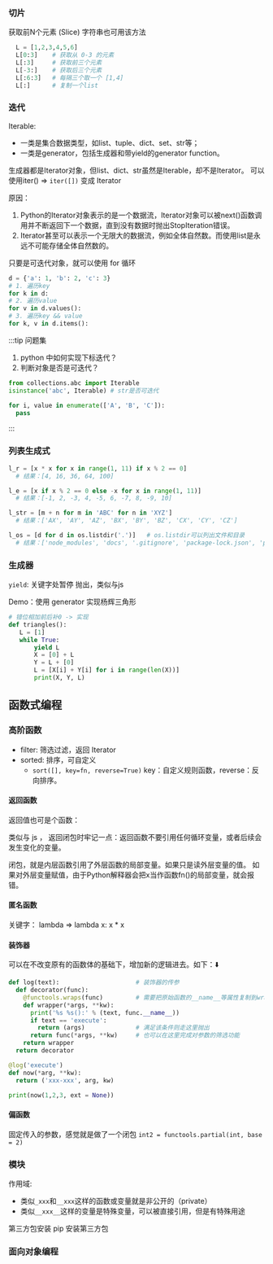 ### 切片
获取前N个元素 (Slice)
字符串也可用该方法
```python
  L = [1,2,3,4,5,6]
  L[0:3]    # 获取从 0-3 的元素
  L[:3]     # 获取前三个元素
  L[-3:]    # 获取后三个元素
  L[:6:3]   # 每隔三个取一个 [1,4]
  L[:]      # 复制一个list
```

### 迭代
Iterable: 
- 一类是集合数据类型，如list、tuple、dict、set、str等；
- 一类是generator，包括生成器和带yield的generator function。

生成器都是Iterator对象，但list、dict、str虽然是Iterable，却不是Iterator。
可以使用iter()  => `iter([])` 变成 Iterator

原因： 
1. Python的Iterator对象表示的是一个数据流，Iterator对象可以被next()函数调用并不断返回下一个数据，直到没有数据时抛出StopIteration错误。
2. Iterator甚至可以表示一个无限大的数据流，例如全体自然数。而使用list是永远不可能存储全体自然数的。

只要是可迭代对象，就可以使用 for 循环
```python
d = {'a': 1, 'b': 2, 'c': 3}
# 1. 遍历key
for k in d:
# 2. 遍历value
for v in d.values():
# 3. 遍历key && value
for k, v in d.items():
```

:::tip 问题集
1. python 中如何实现下标迭代？
2. 判断对象是否是可迭代？
```python
from collections.abc import Iterable
isinstance('abc', Iterable) # str是否可迭代

for i, value in enumerate(['A', 'B', 'C']):
  pass
```
:::

### 列表生成式

```python
l_r = [x * x for x in range(1, 11) if x % 2 == 0]
  # 结果：[4, 16, 36, 64, 100]

l_e = [x if x % 2 == 0 else -x for x in range(1, 11)]
  # 结果：[-1, 2, -3, 4, -5, 6, -7, 8, -9, 10]

l_str = [m + n for m in 'ABC' for n in 'XYZ']
  # 结果：['AX', 'AY', 'AZ', 'BX', 'BY', 'BZ', 'CX', 'CY', 'CZ']

l_os = [d for d in os.listdir('.')]   # os.listdir可以列出文件和目录
  # 结果：['node_modules', 'docs', '.gitignore', 'package-lock.json', 'package.json', '.git']
```

### 生成器
`yield`: 关键字处暂停 抛出，类似与js
 
 Demo：使用 generator 实现杨辉三角形
 ```python
 # 错位相加前后补0 -> 实现
 def triangles():
    L = [1]
    while True:
        yield L
        X = [0] + L
        Y = L + [0]
        L = [X[i] + Y[i] for i in range(len(X))]
        print(X, Y, L)
 ```
 
## 函数式编程

### 高阶函数

- filter: 筛选过滤，返回 Iterator
- sorted: 排序，可自定义 
  - `sort([], key=fn, reverse=True)` key：自定义规则函数，reverse：反向排序。

#### 返回函数
返回值也可是个函数：

类似与 js ，
返回闭包时牢记一点：返回函数不要引用任何循环变量，或者后续会发生变化的变量。

闭包，就是内层函数引用了外层函数的局部变量。如果只是读外层变量的值。
如果对外层变量赋值，由于Python解释器会把x当作函数fn()的局部变量，就会报错。

#### 匿名函数
关键字： lambda => lambda x: x * x

#### 装饰器
可以在不改变原有的函数体的基础下，增加新的逻辑进去。如下：⬇️
```python
def log(text):                     # 装饰器的传参
  def decorator(func):
    @functools.wraps(func)         # 需要把原始函数的__name__等属性复制到wrapper()函数中
    def wrapper(*args, **kw):
      print('%s %s():' % (text, func.__name__))
      if text == 'execute': 
        return (args)              # 满足该条件则走这里抛出
      return func(*args, **kw)     # 也可以在这里完成对参数的筛选功能
    return wrapper
  return decorator

@log('execute')
def now(*arg, **kw):
  return ('xxx-xxx', arg, kw)

print(now(1,2,3, ext = None))
```
 #### 偏函数
固定传入的参数，感觉就是做了一个闭包 `int2 = functools.partial(int, base = 2)` 


### 模块
作用域: 
- 类似`_xxx`和`__xxx`这样的函数或变量就是非公开的（private）
- 类似`__xxx__`这样的变量是特殊变量，可以被直接引用，但是有特殊用途

第三方包安装
pip 安装第三方包


### 面向对象编程